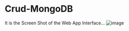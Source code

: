 # Crud-MongoDB
It is the Screen Shot of the Web App Interface...
![image](https://github.com/Suman8271/Crud-MongoDB/assets/92040118/e06e0ff2-d51a-4dea-ae5f-ba87ab817488)
